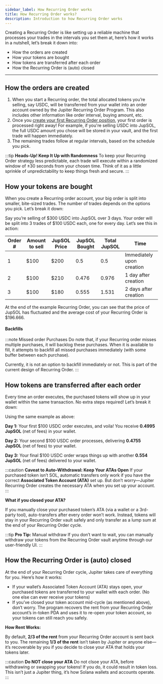 ```yaml
---
sidebar_label: How Recurring Order works
title: How Recurring Order works?
description: Introduction to how Recurring Order works
---
```


<head>
    <title>How Recurring Order works</title>
    <meta name="twitter:card" content="summary" />
</head>

Creating a Recurring Order is like setting up a reliable machine that processes your trades in the intervals you set them at, here’s how it works in a nutshell, let’s break it down into:

- How the orders are created
- How your tokens are bought
- How tokens are transferred after each order
- How the Recurring Order is (auto) closed

---

## How the orders are created

1. When you start a Recurring order, the total allocated tokens you’re selling, say USDC, will be transferred from your wallet into an order account owned by the Jupiter Recurring Order Program. This also includes other information like order interval, buying amount, etc.
2. Once you [create your first Recurring Order position](./how-to-create-recurring-order), your first order is processed right away! For example, if you're selling USDC into JupSOL, the full USDC amount you chose will be stored in your vault, and the first trade will happen immediately.
3. The remaining trades follow at regular intervals, based on the schedule you pick.

:::tip **Heads-Up! Keep It Up with Randomness**
To keep your Recurring Order strategy less predictable, each trade will execute within a randomized window of ±30 seconds from your chosen time. Think of it as a little sprinkle of unpredictability to keep things fresh and secure.
:::

## How your tokens are bought

When you create a Recurring order account, your big order is split into smaller, bite-sized trades. The number of trades depends on the options you pick. Let’s break it down:

Say you’re selling of $300 USDC into JupSOL over 3 days. Your order will be split into 3 trades of $100 USDC each, one for every day. Let’s see this in action:

| Order # | Amount to sell  | JupSOL Price | JupSOL Bought | Total JupSOL | Time                      |
|---------|-----------------|-----------|------------|-----------|---------------------------|
| 1       | $100            | $200      | 0.5        | 0.5       | Immediately upon creation |
| 2       | $100            | $210      | 0.476      | 0.976     | 1 day after creation      |
| 3       | $100            | $180      | 0.555      | 1.531     | 2 days after creation     |

At the end of the example Recurring Order, you can see that the price of JupSOL has fluctuated and the average cost of your Recurring Order is $196.666.

#### Backfills
:::note Missed order Purchases
Do note that, if your Recurring order misses multiple purchases, it will backlog these purchases. When it is available to fill, it attempts to backfill all missed purchases immediately (with some buffer between each purchase).

Currently, it is not an option to backfill immediately or not. This is part of the current design of Recurring Order.
:::

## How tokens are transferred after each order

Every time an order executes, the purchased tokens will show up in your wallet within the same transaction. No extra steps required! Let’s break it down:

Using the same example as above:

**Day 1:** Your first $100 USDC order executes, and voila! You receive **0.4995 JupSOL** (net of fees) in your wallet.

**Day 2:** Your second $100 USDC order processes, delivering **0.4755 JupSOL** (net of fees) to your wallet.

**Day 3:** Your final $100 USDC order wraps things up with another **0.554 JupSOL** (net of fees) delivered to your wallet.

:::caution **Caveat to Auto-Withdrawal: Keep Your ATAs Open**
If your purchased token isn’t SOL, automatic transfers only work if you have the correct **Associated Token Account (ATA)** set up. But don’t worry—Jupiter Recurring Order creates the necessary ATA when you set up your account.
::: 

**What if you closed your ATA?**

If you manually close your purchased token’s ATA (via a wallet or a 3rd-party tool), auto-transfers after every order won’t work. Instead, tokens will stay in your Recurring Order vault safely and only transfer as a lump sum at the end of your Recurring Order cycle.

:::tip **Pro Tip:** Manual withdraw
If you don’t want to wait, you can manually withdraw your tokens from the Recurring Order vault anytime through our user-friendly UI.
:::

## How the Recurring Order is (auto) closed

At the end of your Recurring Order cycle, Jupiter takes care of everything for you. Here’s how it works:

- If your wallet’s Associated Token Account (ATA) stays open, your purchased tokens are transferred to your wallet with each order. (No one else can ever receive your tokens)
- If you’ve closed your token account mid-cycle (as mentioned above), don’t worry. The program recovers the rent from your Recurring Order account’s in-token PDA and uses it to re-open your token account, so your tokens can still reach you safely.

**How Rent Works:**

By default, **2/3 of the rent** from your Recurring Order account is sent back to you. The remaining **1/3 of the rent** isn’t taken by Jupiter or anyone else—it’s recoverable by you if you decide to close your ATA that holds your tokens later.

:::caution **Do NOT close your ATA**
Do not clsoe your ATA, before withdrawing or swapping your tokens! If you do, it could result in token loss. This isn’t just a Jupiter thing, it’s how Solana wallets and accounts operate.
:::